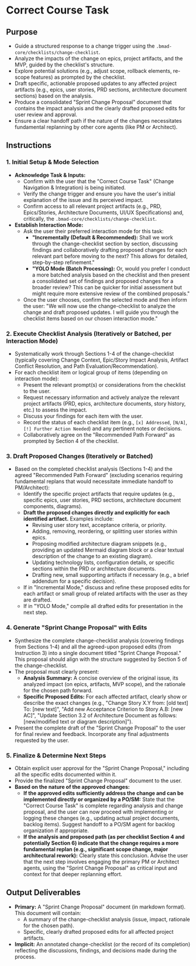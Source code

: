 <!-- Powered by BMAD™ Core -->

# Correct Course Task

## Purpose

- Guide a structured response to a change trigger using the
  `.bmad-core/checklists/change-checklist`.
- Analyze the impacts of the change on epics, project artifacts, and the MVP, guided by the
  checklist's structure.
- Explore potential solutions (e.g., adjust scope, rollback elements, re-scope features) as prompted
  by the checklist.
- Draft specific, actionable proposed updates to any affected project artifacts (e.g., epics, user
  stories, PRD sections, architecture document sections) based on the analysis.
- Produce a consolidated "Sprint Change Proposal" document that contains the impact analysis and the
  clearly drafted proposed edits for user review and approval.
- Ensure a clear handoff path if the nature of the changes necessitates fundamental replanning by
  other core agents (like PM or Architect).

## Instructions

### 1. Initial Setup & Mode Selection

- **Acknowledge Task & Inputs:**
  - Confirm with the user that the "Correct Course Task" (Change Navigation & Integration) is being
    initiated.
  - Verify the change trigger and ensure you have the user's initial explanation of the issue and
    its perceived impact.
  - Confirm access to all relevant project artifacts (e.g., PRD, Epics/Stories, Architecture
    Documents, UI/UX Specifications) and, critically, the `.bmad-core/checklists/change-checklist`.
- **Establish Interaction Mode:**
  - Ask the user their preferred interaction mode for this task:
    - **"Incrementally (Default & Recommended):** Shall we work through the change-checklist section
      by section, discussing findings and collaboratively drafting proposed changes for each
      relevant part before moving to the next? This allows for detailed, step-by-step refinement."
    - **"YOLO Mode (Batch Processing):** Or, would you prefer I conduct a more batched analysis
      based on the checklist and then present a consolidated set of findings and proposed changes
      for a broader review? This can be quicker for initial assessment but might require more
      extensive review of the combined proposals."
  - Once the user chooses, confirm the selected mode and then inform the user: "We will now use the
    change-checklist to analyze the change and draft proposed updates. I will guide you through the
    checklist items based on our chosen interaction mode."

### 2. Execute Checklist Analysis (Iteratively or Batched, per Interaction Mode)

- Systematically work through Sections 1-4 of the change-checklist (typically covering Change
  Context, Epic/Story Impact Analysis, Artifact Conflict Resolution, and Path
  Evaluation/Recommendation).
- For each checklist item or logical group of items (depending on interaction mode):
  - Present the relevant prompt(s) or considerations from the checklist to the user.
  - Request necessary information and actively analyze the relevant project artifacts (PRD, epics,
    architecture documents, story history, etc.) to assess the impact.
  - Discuss your findings for each item with the user.
  - Record the status of each checklist item (e.g., `[x] Addressed`, `[N/A]`,
    `[!] Further Action Needed`) and any pertinent notes or decisions.
  - Collaboratively agree on the "Recommended Path Forward" as prompted by Section 4 of the
    checklist.

### 3. Draft Proposed Changes (Iteratively or Batched)

- Based on the completed checklist analysis (Sections 1-4) and the agreed "Recommended Path Forward"
  (excluding scenarios requiring fundamental replans that would necessitate immediate handoff to
  PM/Architect):
  - Identify the specific project artifacts that require updates (e.g., specific epics, user
    stories, PRD sections, architecture document components, diagrams).
  - **Draft the proposed changes directly and explicitly for each identified artifact.** Examples
    include:
    - Revising user story text, acceptance criteria, or priority.
    - Adding, removing, reordering, or splitting user stories within epics.
    - Proposing modified architecture diagram snippets (e.g., providing an updated Mermaid diagram
      block or a clear textual description of the change to an existing diagram).
    - Updating technology lists, configuration details, or specific sections within the PRD or
      architecture documents.
    - Drafting new, small supporting artifacts if necessary (e.g., a brief addendum for a specific
      decision).
  - If in "Incremental Mode," discuss and refine these proposed edits for each artifact or small
    group of related artifacts with the user as they are drafted.
  - If in "YOLO Mode," compile all drafted edits for presentation in the next step.

### 4. Generate "Sprint Change Proposal" with Edits

- Synthesize the complete change-checklist analysis (covering findings from Sections 1-4) and all
  the agreed-upon proposed edits (from Instruction 3) into a single document titled "Sprint Change
  Proposal." This proposal should align with the structure suggested by Section 5 of the
  change-checklist.
- The proposal must clearly present:
  - **Analysis Summary:** A concise overview of the original issue, its analyzed impact (on epics,
    artifacts, MVP scope), and the rationale for the chosen path forward.
  - **Specific Proposed Edits:** For each affected artifact, clearly show or describe the exact
    changes (e.g., "Change Story X.Y from: [old text] To: [new text]", "Add new Acceptance Criterion
    to Story A.B: [new AC]", "Update Section 3.2 of Architecture Document as follows: [new/modified
    text or diagram description]").
- Present the complete draft of the "Sprint Change Proposal" to the user for final review and
  feedback. Incorporate any final adjustments requested by the user.

### 5. Finalize & Determine Next Steps

- Obtain explicit user approval for the "Sprint Change Proposal," including all the specific edits
  documented within it.
- Provide the finalized "Sprint Change Proposal" document to the user.
- **Based on the nature of the approved changes:**
  - **If the approved edits sufficiently address the change and can be implemented directly or
    organized by a PO/SM:** State that the "Correct Course Task" is complete regarding analysis and
    change proposal, and the user can now proceed with implementing or logging these changes (e.g.,
    updating actual project documents, backlog items). Suggest handoff to a PO/SM agent for backlog
    organization if appropriate.
  - **If the analysis and proposed path (as per checklist Section 4 and potentially Section 6)
    indicate that the change requires a more fundamental replan (e.g., significant scope change,
    major architectural rework):** Clearly state this conclusion. Advise the user that the next step
    involves engaging the primary PM or Architect agents, using the "Sprint Change Proposal" as
    critical input and context for that deeper replanning effort.

## Output Deliverables

- **Primary:** A "Sprint Change Proposal" document (in markdown format). This document will contain:
  - A summary of the change-checklist analysis (issue, impact, rationale for the chosen path).
  - Specific, clearly drafted proposed edits for all affected project artifacts.
- **Implicit:** An annotated change-checklist (or the record of its completion) reflecting the
  discussions, findings, and decisions made during the process.
